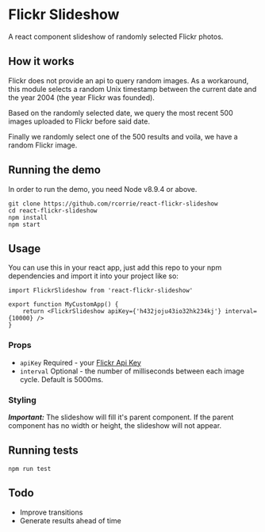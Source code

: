 # Flickr Slideshow

A react component slideshow of randomly selected Flickr photos.

## How it works

Flickr does not provide an api to query random images. As a workaround, this
module selects a random Unix timestamp between the current date and the year 
2004 (the year Flickr was founded).

Based on the randomly selected date, we query the most recent 500 images uploaded
to Flickr before said date.

Finally we randomly select one of the 500 results and voila, we have a random 
Flickr image.

## Running the demo

In order to run the demo, you need Node v8.9.4 or above.

```
git clone https://github.com/rcorrie/react-flickr-slideshow
cd react-flickr-slideshow
npm install
npm start
```

## Usage 

You can use this in your react app, just add this repo to your npm dependencies
and import it into your project like so:

```
import FlickrSlideshow from 'react-flickr-slideshow'

export function MyCustomApp() {
    return <FlickrSlideshow apiKey={'h432joju43io32hk234kj'} interval={10000} />
}
```

### Props

* `apiKey` Required - your [Flickr Api Key](https://www.flickr.com/services/api/misc.api_keys.html)
* `interval` Optional - the number of milliseconds between each image cycle. Default is 5000ms.

### Styling

_**Important:**_ The slideshow will fill it's parent component. If the parent
component has no width or height, the slideshow will not appear.

## Running tests

```
npm run test
```

## Todo

* Improve transitions
* Generate results ahead of time
